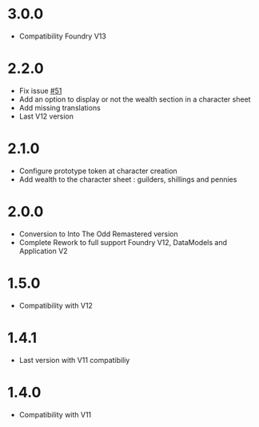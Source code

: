 # 3.0.0
- Compatibility Foundry V13

# 2.2.0
- Fix issue [#51](https://github.com/voidcase/IntoTheOdd-FoundryVTT/issues/51)
- Add an option to display or not the wealth section in a character sheet
- Add missing translations
- Last V12 version

# 2.1.0
- Configure prototype token at character creation
- Add wealth to the character sheet : guilders, shillings and pennies

# 2.0.0
- Conversion to Into The Odd Remastered version
- Complete Rework to full support Foundry V12, DataModels and Application V2

# 1.5.0
- Compatibility with V12

# 1.4.1
- Last version with V11 compatibiliy

# 1.4.0
- Compatibility with V11
